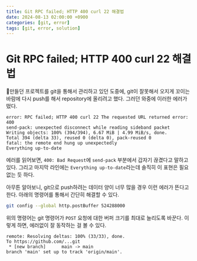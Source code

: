 ```yaml
---
title: Git RPC failed; HTTP 400 curl 22 해결법
date: 2024-08-13 02:00:00 +0900
categories: [git, error]
tags: [git, error, solution]
---
```


# Git RPC failed; HTTP 400 curl 22 해결법

만들던 프로젝트를 git을 통해서 관리하고 있던 도중에, git이 잘못해서 오지게 꼬이는 바람에 다시 push를 해서 repository에 올리려고 했다. 그러던 와중에 이러한 에러가 떴다.
```
error: RPC failed; HTTP 400 curl 22 The requested URL returned error: 400
send-pack: unexpected disconnect while reading sideband packet
Writing objects: 100% (394/394), 6.67 MiB | 4.99 MiB/s, done.
Total 394 (delta 33), reused 0 (delta 0), pack-reused 0
fatal: the remote end hung up unexpectedly
Everything up-to-date
```

에러를 읽어보면, `400: Bad Request`에 `send-pack` 부분에서 갑자기 끊겼다고 말하고 있다. 그리고 마지막 라인에는 `Everything up-to-date`라는데 솔직히 이 표현은 필요 없는 듯 하다.

아무튼 알아보니, git으로 push하려는 데이터 양이 너무 많을 경우 이런 에러가 뜬다고 한다. 아래의 명령어를 통해서 간단히 해결할 수 있다.

```bash
git config --global http.postBuffer 524288000
```

위의 명령어는 git 명령어가 `POST` 요청에 대한 버퍼 크기를 최대로 늘리도록 바꾼다. 이렇게 하면, 에러없이 잘 동작하는 걸 볼 수 있다.

```
remote: Resolving deltas: 100% (33/33), done.
To https://github.com/...git
 * [new branch]      main -> main
branch 'main' set up to track 'origin/main'.
```